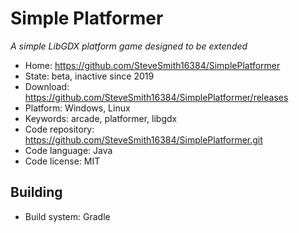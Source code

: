# Simple Platformer

_A simple LibGDX platform game designed to be extended_

- Home: https://github.com/SteveSmith16384/SimplePlatformer
- State: beta, inactive since 2019
- Download: https://github.com/SteveSmith16384/SimplePlatformer/releases
- Platform: Windows, Linux
- Keywords: arcade, platformer, libgdx
- Code repository: https://github.com/SteveSmith16384/SimplePlatformer.git
- Code language: Java
- Code license: MIT

## Building

- Build system: Gradle
